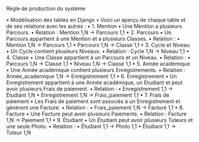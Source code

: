 

Règle de production du système



•	Modélisation des tables en Django
•	Voici un aperçu de chaque table et de ses relations avec les autres :
•	1. Mention
•	Une Mention a plusieurs Parcours.
•	Relation : Mention 1,N → Parcours 1,1
•	2. Parcours
•	Un Parcours appartient à une Mention et a plusieurs Classes.
•	Relation :
•	Mention 1,N → Parcours 1,1
•	Parcours 1,N → Classe 1,1
•	3. Cycle et Niveau
•	Un Cycle contient plusieurs Niveaux.
•	Relation : Cycle 1,N → Niveau 1,1
•	4. Classe
•	Une Classe appartient à un Parcours et un Niveau.
•	Relation :
•	Parcours 1,N → Classe 1,1
•	Niveau 1,N → Classe 1,1
•	5. Année académique
•	Une Année académique contient plusieurs Enregistrements.
•	Relation : Année_academique 1,N → Enregistrement 1,1
•	6. Enregistrement
•	Un Enregistrement appartient à une Année académique, un Étudiant et peut avoir plusieurs Frais de paiement.
•	Relation :
•	Enregistrement 1,1 → Étudiant 1,N
•	Enregistrement 1,N → Frais_paiement 1,1
•	7. Frais de paiement
•	Les Frais de paiement sont associés à un Enregistrement et génèrent une Facture.
•	Relation :
•	Frais_paiement 1,N → Facture 1,1
•	8. Facture
•	Une Facture peut avoir plusieurs Paiements.
•	Relation : Facture 1,N → Paiement 1,1
•	9. Étudiant
•	Un Étudiant peut avoir plusieurs Tuteurs et une seule Photo.
•	Relation :
•	Étudiant 1,1 → Photo 1,1
•	Étudiant 1,1 → Tuteur 1,N
